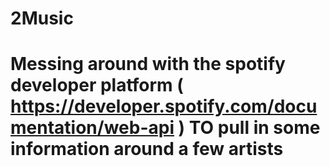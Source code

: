 # 2Music

# Messing around with the spotify developer platform ( https://developer.spotify.com/documentation/web-api ) TO pull in some information around a few artists
